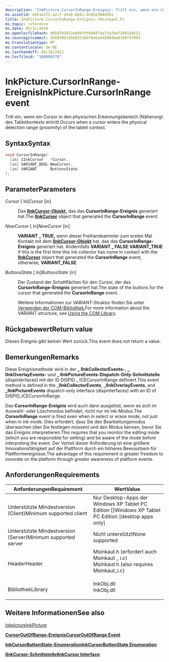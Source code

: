 ```yaml
---
description: 'InkPicture.CursorInRange-Ereignis: Tritt ein, wenn ein Cursor in den physischen Erkennungsbereich (Näherung) des Tabletkontexts eintritt.'
ms.assetid: e921e175-a2cf-45e6-bb81-dc82e384d3b1
title: InkPicture.CursorInRange-Ereignis (Msinkaut.h)
ms.topic: reference
ms.date: 05/31/2018
ms.openlocfilehash: d05d703022e8d97df0d8d74a73e20af3d91b8531
ms.sourcegitcommit: 95685061d5b0333bbf9e6ebd208dde8190f97005
ms.translationtype: MT
ms.contentlocale: de-DE
ms.lasthandoff: 04/28/2021
ms.locfileid: "108086578"
---
```

# <a name="inkpicturecursorinrange-event"></a><span data-ttu-id="182f8-103">InkPicture.CursorInRange-Ereignis</span><span class="sxs-lookup"><span data-stu-id="182f8-103">InkPicture.CursorInRange event</span></span>

<span data-ttu-id="182f8-104">Tritt ein, wenn ein Cursor in den physischen Erkennungsbereich (Näherung) des Tabletkontexts eintritt.</span><span class="sxs-lookup"><span data-stu-id="182f8-104">Occurs when a cursor enters the physical detection range (proximity) of the tablet context.</span></span>

## <a name="syntax"></a><span data-ttu-id="182f8-105">Syntax</span><span class="sxs-lookup"><span data-stu-id="182f8-105">Syntax</span></span>


```C++
void CursorInRange(
  [in] IInkCursor   *Cursor,
  [in] VARIANT_BOOL NewCursor,
  [in] VARIANT      ButtonsState
);
```



## <a name="parameters"></a><span data-ttu-id="182f8-106">Parameter</span><span class="sxs-lookup"><span data-stu-id="182f8-106">Parameters</span></span>

<dl> <dt>

<span data-ttu-id="182f8-107">*Cursor* \[ In\]</span><span class="sxs-lookup"><span data-stu-id="182f8-107">*Cursor* \[in\]</span></span>
</dt> <dd>

<span data-ttu-id="182f8-108">Das [**IInkCursor-Objekt,**](/windows/desktop/api/msinkaut/nn-msinkaut-iinkcursor) das das **CursorInRange-Ereignis** generiert hat.</span><span class="sxs-lookup"><span data-stu-id="182f8-108">The [**IInkCursor**](/windows/desktop/api/msinkaut/nn-msinkaut-iinkcursor) object that generated the **CursorInRange** event.</span></span>

</dd> <dt>

<span data-ttu-id="182f8-109">*NewCursor* \[ In\]</span><span class="sxs-lookup"><span data-stu-id="182f8-109">*NewCursor* \[in\]</span></span>
</dt> <dd>

<span data-ttu-id="182f8-110">**VARIANT \_ TRUE,** wenn dieser Freihandsammler zum ersten Mal Kontakt mit dem [**IInkCursor-Objekt**](/windows/desktop/api/msinkaut/nn-msinkaut-iinkcursor) hat, das das **CursorInRange-Ereignis** generiert hat. Andernfalls **VARIANT \_ FALSE**.</span><span class="sxs-lookup"><span data-stu-id="182f8-110">**VARIANT\_TRUE** if this is the first time this ink collector has come in contact with the [**IInkCursor**](/windows/desktop/api/msinkaut/nn-msinkaut-iinkcursor) object that generated the **CursorInRange** event; otherwise, **VARIANT\_FALSE**.</span></span>

</dd> <dt>

<span data-ttu-id="182f8-111">*ButtonsState* \[ In\]</span><span class="sxs-lookup"><span data-stu-id="182f8-111">*ButtonsState* \[in\]</span></span>
</dt> <dd>

<span data-ttu-id="182f8-112">Der Zustand der Schaltflächen für den Cursor, der das **CursorInRange-Ereignis** generiert hat.</span><span class="sxs-lookup"><span data-stu-id="182f8-112">The state of the buttons for the cursor that generated the **CursorInRange** event.</span></span>

<span data-ttu-id="182f8-113">Weitere Informationen zur VARIANT-Struktur finden Sie unter [Verwenden der COM-Bibliothek.](using-the-com-library.md)</span><span class="sxs-lookup"><span data-stu-id="182f8-113">For more information about the VARIANT structure, see [Using the COM Library](using-the-com-library.md).</span></span>

</dd> </dl>

## <a name="return-value"></a><span data-ttu-id="182f8-114">Rückgabewert</span><span class="sxs-lookup"><span data-stu-id="182f8-114">Return value</span></span>

<span data-ttu-id="182f8-115">Dieses Ereignis gibt keinen Wert zurück.</span><span class="sxs-lookup"><span data-stu-id="182f8-115">This event does not return a value.</span></span>

## <a name="remarks"></a><span data-ttu-id="182f8-116">Bemerkungen</span><span class="sxs-lookup"><span data-stu-id="182f8-116">Remarks</span></span>

<span data-ttu-id="182f8-117">Diese Ereignismethode wird in der **\_ IInkCollectorEvents-,** **\_ IInkOverlayEvents-** und **\_ IInkPictureEvents-Dispatch-Only-Schnittstelle** (dispinterfaces) mit der ID DISPID \_ ICECursorInRange definiert.</span><span class="sxs-lookup"><span data-stu-id="182f8-117">This event method is defined in the **\_IInkCollectorEvents**, **\_IInkOverlayEvents**, and **\_IInkPictureEvents** dispatch-only interface (dispinterfaces) with an ID of DISPID\_ICECursorInRange.</span></span>

<span data-ttu-id="182f8-118">Das **CursorInRange-Ereignis** wird auch dann ausgelöst, wenn es sich im Auswahl- oder Löschmodus befindet, nicht nur im Ink-Modus.</span><span class="sxs-lookup"><span data-stu-id="182f8-118">The **CursorInRange** event is fired even when in select or erase mode, not just when in ink mode.</span></span> <span data-ttu-id="182f8-119">Dies erfordert, dass Sie den Bearbeitungsmodus überwachen (den Sie festlegen müssen) und den Modus kennen, bevor Sie das Ereignis interpretieren.</span><span class="sxs-lookup"><span data-stu-id="182f8-119">This requires that you monitor the editing mode (which you are responsible for setting) and be aware of the mode before interpreting the event.</span></span> <span data-ttu-id="182f8-120">Der Vorteil dieser Anforderung ist eine größere Innovationsfähigkeit auf der Plattform durch ein höheres Bewusstsein für Plattformereignisse.</span><span class="sxs-lookup"><span data-stu-id="182f8-120">The advantage of this requirement is greater freedom to innovate on the platform through greater awareness of platform events.</span></span>

## <a name="requirements"></a><span data-ttu-id="182f8-121">Anforderungen</span><span class="sxs-lookup"><span data-stu-id="182f8-121">Requirements</span></span>



| <span data-ttu-id="182f8-122">Anforderungen</span><span class="sxs-lookup"><span data-stu-id="182f8-122">Requirement</span></span> | <span data-ttu-id="182f8-123">Wert</span><span class="sxs-lookup"><span data-stu-id="182f8-123">Value</span></span> |
|-------------------------------------|---------------------------------------------------------------------------------------------------------------------|
| <span data-ttu-id="182f8-124">Unterstützte Mindestversion (Client)</span><span class="sxs-lookup"><span data-stu-id="182f8-124">Minimum supported client</span></span><br/> | <span data-ttu-id="182f8-125">Nur Desktop-Apps der Windows XP Tablet PC Edition \[\]</span><span class="sxs-lookup"><span data-stu-id="182f8-125">Windows XP Tablet PC Edition \[desktop apps only\]</span></span><br/>                                                       |
| <span data-ttu-id="182f8-126">Unterstützte Mindestversion (Server)</span><span class="sxs-lookup"><span data-stu-id="182f8-126">Minimum supported server</span></span><br/> | <span data-ttu-id="182f8-127">Nicht unterstützt</span><span class="sxs-lookup"><span data-stu-id="182f8-127">None supported</span></span><br/>                                                                                           |
| <span data-ttu-id="182f8-128">Header</span><span class="sxs-lookup"><span data-stu-id="182f8-128">Header</span></span><br/>                   | <dl> <span data-ttu-id="182f8-129"><dt>Msinkaut.h (erfordert auch Msinkaut \_ i.c)</dt></span><span class="sxs-lookup"><span data-stu-id="182f8-129"><dt>Msinkaut.h (also requires Msinkaut\_i.c)</dt></span></span> </dl> |
| <span data-ttu-id="182f8-130">Bibliothek</span><span class="sxs-lookup"><span data-stu-id="182f8-130">Library</span></span><br/>                  | <dl> <span data-ttu-id="182f8-131"><dt>InkObj.dll</dt></span><span class="sxs-lookup"><span data-stu-id="182f8-131"><dt>InkObj.dll</dt></span></span> </dl>                               |



## <a name="see-also"></a><span data-ttu-id="182f8-132">Weitere Informationen</span><span class="sxs-lookup"><span data-stu-id="182f8-132">See also</span></span>

<dl> <dt>

[<span data-ttu-id="182f8-133">Inkpicture</span><span class="sxs-lookup"><span data-stu-id="182f8-133">InkPicture</span></span>](inkpicture-control-reference.md)
</dt> <dt>

[<span data-ttu-id="182f8-134">**CursorOutOfRange-Ereignis**</span><span class="sxs-lookup"><span data-stu-id="182f8-134">**CursorOutOfRange Event**</span></span>](inkpicture-cursoroutofrange.md)
</dt> <dt>

[<span data-ttu-id="182f8-135">**InkCursorButtonState-Enumeration**</span><span class="sxs-lookup"><span data-stu-id="182f8-135">**InkCursorButtonState Enumeration**</span></span>](/windows/desktop/api/msinkaut/ne-msinkaut-inkcursorbuttonstate)
</dt> <dt>

[<span data-ttu-id="182f8-136">**IInkCursor-Schnittstelle**</span><span class="sxs-lookup"><span data-stu-id="182f8-136">**IInkCursor Interface**</span></span>](/windows/desktop/api/msinkaut/nn-msinkaut-iinkcursor)
</dt> </dl>

 

 




